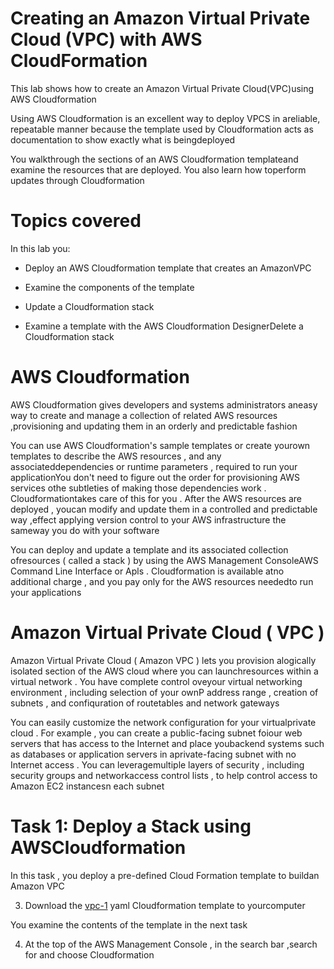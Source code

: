 # Creating an Amazon Virtual Private Cloud (VPC) with AWS CloudFormation

This lab shows how to create an Amazon Virtual Private Cloud(VPC)using AWS Cloudformation

Using AWS Cloudformation is an excellent way to deploy VPCS in areliable, repeatable manner because the template used by Cloudformation acts as documentation to show exactly what is beingdeployed

You walkthrough the sections of an AWS Cloudformation templateand examine the resources that are deployed. You also learn how toperform updates through Cloudformation


# Topics covered

In this lab you:


  * Deploy an AWS Cloudformation template that creates an AmazonVPC

  * Examine the components of the template

  * Update a Cloudformation stack

  * Examine a template with the AWS Cloudformation DesignerDelete a Cloudformation stack


# AWS Cloudformation


AWS Cloudformation gives developers and systems administrators aneasy way to create and manage a collection of related AWS resources ,provisioning and updating them in an orderly and predictable fashion

You can use AWS Cloudformation's sample templates or create yourown templates to describe the AWS resources , and any associateddependencies or runtime parameters , required to run your applicationYou don't need to figure out the order for provisioning AWS services othe subtleties of making those dependencies work . Cloudformationtakes care of this for you . After the AWS resources are deployed , youcan modify and update them in a controlled and predictable way ,effect applying version control to your AWS infrastructure the sameway you do with your software


You can deploy and update a template and its associated collection ofresources ( called a stack ) by using the AWS Management ConsoleAWS Command Line Interface or Apls . Cloudformation is available atno additional charge , and you pay only for the AWS resources neededto run your applications


# Amazon Virtual Private Cloud ( VPC )


Amazon Virtual Private Cloud ( Amazon VPC ) lets you provision alogically isolated section of the AWS cloud where you can launchresources within a virtual network . You have complete control oveyour virtual networking environment , including selection of your ownP address range , creation of subnets , and confiquration of routetables and network gateways


You can easily customize the network configuration for your virtualprivate cloud . For example , you can create a public-facing subnet foiour web servers that has access to the Internet and place youbackend systems such as databases or application servers in aprivate-facing subnet with no Internet access . You can leveragemultiple layers of security , including security groups and networkaccess control lists , to help control access to Amazon EC2 instancesn each subnet



# Task 1: Deploy a Stack using AWSCloudformation

In this task , you deploy a pre-defined Cloud Formation template to buildan Amazon VPC

3. Download the [vpc-1](https://amazon.qwiklabs.com/focuses/53930?parent=catalog) yaml Cloudformation template to yourcomputer


You examine the contents of the template in the next task


4. At the top of the AWS Management Console , in the search bar ,search for and choose Cloudformation













